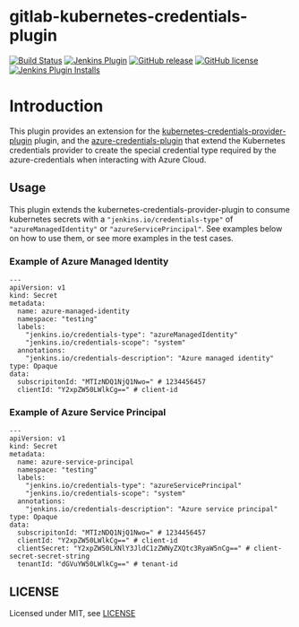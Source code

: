 # gitlab-kubernetes-credentials-plugin

[![Build Status](https://ci.jenkins.io/job/Plugins/job/azure-kubernetes-credentials-plugin/job/main/badge/icon)](https://ci.jenkins.io/job/Plugins/job/azure-kubernetes-credentials-plugin/job/main/)
[![Jenkins Plugin](https://img.shields.io/jenkins/plugin/v/azure-kubernetes-credentials.svg)](https://plugins.jenkins.io/azure-kubernetes-credentials)
[![GitHub release](https://img.shields.io/github/release/jenkinsci/azure-kubernetes-credentials-plugin.svg?label=changelog)](https://github.com/jenkinsci/azure-kubernetes-credentials-plugin/releases/latest)
[![GitHub license](https://img.shields.io/github/license/jenkinsci/azure-kubernetes-credentials-plugin)](https://github.com/jenkinsci/azure-kubernetes-credentials-plugin/blob/master/LICENSE.md)
[![Jenkins Plugin Installs](https://img.shields.io/jenkins/plugin/i/azure-kubernetes-credentials.svg?color=blue)](https://plugins.jenkins.io/azure-kubernetes-credentials)


# Introduction

This plugin provides an extension for the [kubernetes-credentials-provider-plugin](https://github.com/jenkinsci/kubernetes-credentials-provider-plugin)
plugin, and the [azure-credentials-plugin](https://github.com/jenkinsci/azure-credentials-plugin) that extend the Kubernetes credentials provider to create the special credential type required by the azure-credentials when interacting with Azure Cloud.

## Usage

This plugin extends the kubernetes-credentials-provider-plugin to consume kubernetes secrets with a `"jenkins.io/credentials-type"` of `"azureManagedIdentity"` or `"azureServicePrincipal"`.
See examples below on how to use them, or see more examples in the test cases.

### Example of Azure Managed Identity

```
---
apiVersion: v1
kind: Secret
metadata:
  name: azure-managed-identity
  namespace: "testing"
  labels:
    "jenkins.io/credentials-type": "azureManagedIdentity"
    "jenkins.io/credentials-scope": "system"
  annotations:
    "jenkins.io/credentials-description": "Azure managed identity"
type: Opaque
data:
  subscripitonId: "MTIzNDQ1NjQ1Nwo=" # 1234456457
  clientId: "Y2xpZW50LWlkCg==" # client-id
```

### Example of Azure Service Principal
```
---
apiVersion: v1
kind: Secret
metadata:
  name: azure-service-principal
  namespace: "testing"
  labels:
    "jenkins.io/credentials-type": "azureServicePrincipal"
    "jenkins.io/credentials-scope": "system"
  annotations:
    "jenkins.io/credentials-description": "Azure service principal"
type: Opaque
data:
  subscripitonId: "MTIzNDQ1NjQ1Nwo=" # 1234456457
  clientId: "Y2xpZW50LWlkCg==" # client-id
  clientSecret: "Y2xpZW50LXNlY3JldC1zZWNyZXQtc3RyaW5nCg==" # client-secret-secret-string
  tenantId: "dGVuYW50LWlkCg==" # tenant-id
```

## LICENSE

Licensed under MIT, see [LICENSE](LICENSE)
